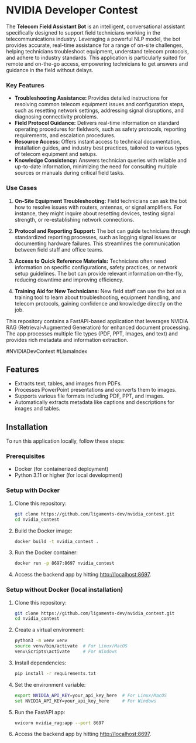 # NVIDIA Developer Contest

The **Telecom Field Assistant Bot** is an intelligent, conversational assistant specifically designed to support field technicians working in the telecommunications industry. Leveraging a powerful NLP model, the bot provides accurate, real-time assistance for a range of on-site challenges, helping technicians troubleshoot equipment, understand telecom protocols, and adhere to industry standards. This application is particularly suited for remote and on-the-go access, empowering technicians to get answers and guidance in the field without delays.

### Key Features
- **Troubleshooting Assistance:** Provides detailed instructions for resolving common telecom equipment issues and configuration steps, such as resetting network settings, addressing signal disruptions, and diagnosing connectivity problems.
- **Field Protocol Guidance:** Delivers real-time information on standard operating procedures for fieldwork, such as safety protocols, reporting requirements, and escalation procedures.
- **Resource Access:** Offers instant access to technical documentation, installation guides, and industry best practices, tailored to various types of telecom equipment and setups.
- **Knowledge Consistency:** Answers technician queries with reliable and up-to-date information, minimizing the need for consulting multiple sources or manuals during critical field tasks.

### Use Cases
1. **On-Site Equipment Troubleshooting:** Field technicians can ask the bot how to resolve issues with routers, antennas, or signal amplifiers. For instance, they might inquire about resetting devices, testing signal strength, or re-establishing network connections.
  
2. **Protocol and Reporting Support:** The bot can guide technicians through standardized reporting processes, such as logging signal issues or documenting hardware failures. This streamlines the communication between field staff and office teams.

3. **Access to Quick Reference Materials:** Technicians often need information on specific configurations, safety practices, or network setup guidelines. The bot can provide relevant information on-the-fly, reducing downtime and improving efficiency.

4. **Training Aid for New Technicians:** New field staff can use the bot as a training tool to learn about troubleshooting, equipment handling, and telecom protocols, gaining confidence and knowledge directly on the job.

This repository contains a FastAPI-based application that leverages NVIDIA RAG (Retrieval-Augmented Generation) for enhanced document processing. The app processes multiple file types (PDF, PPT, Images, and text) and provides rich metadata and information extraction.

#NVIDIADevContest #LlamaIndex

## Features
- Extracts text, tables, and images from PDFs.
- Processes PowerPoint presentations and converts them to images.
- Supports various file formats including PDF, PPT, and images.
- Automatically extracts metadata like captions and descriptions for images and tables.

## Installation

To run this application locally, follow these steps:

### Prerequisites
- Docker (for containerized deployment)
- Python 3.11 or higher (for local development)

### Setup with Docker
1. Clone this repository:
    ```bash
    git clone https://github.com/ligaments-dev/nvidia_contest.git
    cd nvidia_contest
    ```

2. Build the Docker image:
    ```bash
    docker build -t nvidia_contest .
    ```

3. Run the Docker container:
    ```bash
    docker run -p 8697:8697 nvidia_contest
    ```

4. Access the backend app by hitting [http://localhost:8697](http://localhost:8697).

### Setup without Docker (local installation)
1. Clone this repository:
    ```bash
    git clone https://github.com/ligaments-dev/nvidia_contest.git
    cd nvidia_contest
    ```

2. Create a virtual environment:
    ```bash
    python3 -m venv venv
    source venv/bin/activate  # For Linux/MacOS
    venv\Scripts\activate     # For Windows
    ```

3. Install dependencies:
    ```bash
    pip install -r requirements.txt
    ```

4. Set the environment variable:
    ```bash
    export NVIDIA_API_KEY=your_api_key_here  # For Linux/MacOS
    set NVIDIA_API_KEY=your_api_key_here     # For Windows
    ```

5. Run the FastAPI app:
    ```bash
    uvicorn nvidia_rag:app --port 8697
    ```

6. Access the backend app by hitting [http://localhost:8697](http://localhost:8697).
